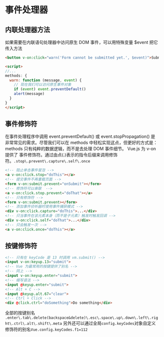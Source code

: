 # 事件处理器
## 内联处理器方法
如果需要在内联语句处理器中访问原生 DOM 事件，可以用特殊变量 $event 把它传入方法
```html
<button v-on:click="warn('Form cannot be submitted yet.', $event)">Submit</button>

<script>
//...
methods: {
  warn: function (message, event) {
    // 现在我们可以访问原生事件对象
    if (event) event.preventDefault()
    alert(message)
  }
}
</script>
```

## 事件修饰符
在事件处理程序中调用 event.preventDefault() 或 event.stopPropagation() 是非常常见的需求。尽管我们可以在 methods 中轻松实现这点，但更好的方式是：methods 只有纯粹的数据逻辑，而不是去处理 DOM 事件细节。
Vue.js 为 v-on 提供了 事件修饰符。通过由点(.)表示的指令后缀来调用修饰符。`.stop\.prevent\.capture\.self\.once`
```html
<!-- 阻止单击事件冒泡 -->
<a v-on:click.stop="doThis"></a>
<!-- 提交事件不再重载页面 -->
<form v-on:submit.prevent="onSubmit"></form>
<!-- 修饰符可以串联  -->
<a v-on:click.stop.prevent="doThat"></a>
<!-- 只有修饰符 -->
<form v-on:submit.prevent></form>
<!-- 添加事件侦听器时使用事件捕获模式 -->
<div v-on:click.capture="doThis">...</div>
<!-- 只当事件在该元素本身（而不是子元素）触发时触发回调 -->
<div v-on:click.self="doThat">...</div>
<!-- 只会触发一次 -->
<a v-on:click.once="doThis"></a>
```

## 按键修饰符
```html
<!-- 只有在 keyCode 是 13 时调用 vm.submit() -->
<input v-on:keyup.13="submit">
<!-- Vue 为最常用的按键提供了别名 -->
<!-- 同上 -->
<input v-on:keyup.enter="submit">
<!-- 缩写语法 -->
<input @keyup.enter="submit">
<!-- Alt + C -->
<input @keyup.alt.67="clear">
<!-- Ctrl + Click -->
<div @click.ctrl="doSomething">Do something</div>
```
全部的按键别名
`.enter\.tab\.delete(backspace&delete)\.esc\.space\.up\.down\.left\.right\.ctrl\.alt\.shift\.meta`
另外还可以通过全局`config.keyCodes`对象自定义修饰符的别名`Vue.config.keyCodes.f1=112`